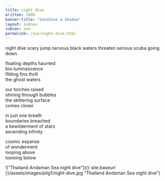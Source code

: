 ```yaml
---
title: night dive
written: 2006
banner-title: "Sunshine & Shadow" 
layout: subnav
subnav: sun
permalink: /sun/night-dive.html
---
```


<div class="poem">
night dive  
scary jump nervous  
black waters threaten  
serious scuba  
going down
 
floating depths haunted  
bio-luminescence  
flitting fins thrill  
the ghost waters
   
our torches raised  
shining through bubbles  
the skittering surface  
comes closer
 
in just one breath  
boundaries breached  
a bewilderment of stars  
ascending infinity
 
cosmic expanse  
of wonderment  
looping above  
looming below
</div>

!["Thailand Andaman Sea night dive"]({{ site.baseurl }}/assets/images/pilg1/night-dive.jpg "Thailand Andaman Sea night dive")
